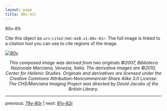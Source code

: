 ```yaml
---
layout: page
title: 80v-81r
---
```


80v-81r

Cite this object as `urn:cite2:hmt:msB.v1:80v-81r`. The full image is linked to a citation tool you can use to cite regions of the image.

[![80v](http://www.homermultitext.org/iipsrv?IIIF=/project/homer/pyramidal/deepzoom/hmt/vbbifolio/v1/vb_80v_81r.tif/full/800,/0/default.jpg)](http://www.homermultitext.org/ict2/?urn=urn:cite2:hmt:vbbifolio.v1:vb_80v_81r) 

<p style="text-align: center; font-style: italic;">This composed image was derived from two originals ©2007, Biblioteca Nazionale Marciana, Venezia, Italia. The derivative images are ©2010, Center for Hellenic Studies. Originals and derivatives are licensed under the Creative Commons Attribution-Noncommercial-Share Alike 3.0 License. The CHS/Marciana Imaging Project was directed by David Jacobs of the British Library.</p>

---

previous: [79v-80r](../79v-80r/) | next: [81v-82r](../81v-82r/)